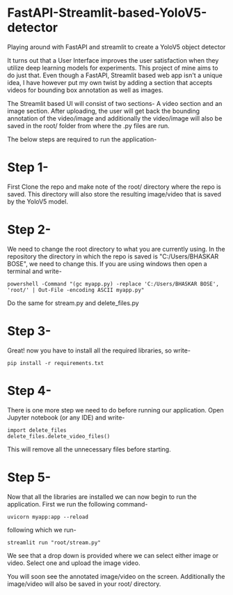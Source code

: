 # FastAPI-Streamlit-based-YoloV5-detector
Playing around with FastAPI and streamlit to create a YoloV5 object detector

It turns out that a User Interface improves the user satisfaction when they utilize deep learning models for experiments. This project of mine aims to do just that.
Even though a FastAPI, Streamlit based web app isn't a unique idea, I have however put my own twist by adding a section that accepts videos for bounding box annotation as well as images.

The Streamlit based UI will consist of two sections- A video section and an image section. After uploading, the user will get back the bounding annotation of the video/image and additionally the video/image will also be saved in the root/ folder from where the .py files are run.

The below steps are required to run the application-

# Step 1-

First Clone the repo and make note of the root/ directory where the repo is saved. This directory will also store the resulting image/video that is saved by the YoloV5 model.
# Step 2-

We need to change the root directory to what you are currently using. In the repository the directory in which the repo is saved is "C:/Users/BHASKAR BOSE", we need to change this.
If you are using windows then open a terminal and write-
```
powershell -Command "(gc myapp.py) -replace 'C:/Users/BHASKAR BOSE', 'root/' | Out-File -encoding ASCII myapp.py"

```
Do the same for stream.py and delete_files.py
# Step 3-

Great! now you have to install all the required libraries, so write-
```
pip install -r requirements.txt
```
# Step 4-

There is one more step we need to do before running our application. Open Jupyter notebook (or any IDE) and write-
```
import delete_files
delete_files.delete_video_files()
```
This will remove all the unnecessary files before starting.
# Step 5-

Now that all the libraries are installed we can now begin to run the application. First we run the following command-

```
uvicorn myapp:app --reload
```
following which we run-
```
streamlit run "root/stream.py"
```

We see that a drop down is provided where we can select either image or video. Select one and upload the image video.

You will soon see the annotated image/video on the screen. Additionally the image/video will also be saved in your root/ directory.

